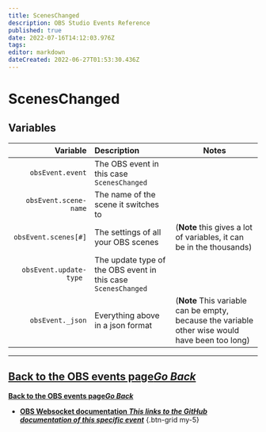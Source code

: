 ```yaml
---
title: ScenesChanged
description: OBS Studio Events Reference
published: true
date: 2022-07-16T14:12:03.976Z
tags: 
editor: markdown
dateCreated: 2022-06-27T01:53:30.436Z
---
```


# ScenesChanged

## Variables

| Variable | Description | Notes |
|---------:|:------------|-------|
| `obsEvent.event` | The OBS event in this case `ScenesChanged`
| `obsEvent.scene-name` | The name of the scene it switches to
| `obsEvent.scenes[#]` | The settings of all your OBS scenes | (**Note** this gives a lot of variables, it can be in the thousands)
| `obsEvent.update-type	` | The update type of the OBS event in this case `ScenesChanged`
| `obsEvent._json` | Everything above in a json format | (**Note** This variable can be empty, because the variable other wise would have been too long)

---

 [<i class="mdi mdi-chevron-left"></i>**Back to the OBS events page*Go Back***](/en/Broadcasters/OBS/Events)
---

 [<i class="mdi mdi-chevron-left"></i>**Back to the OBS events page*Go Back***](/en/Broadcasters/OBS/Events)
- [<i class="mdi mdi-github"></i> **OBS Websocket documentation *This links to the GitHub documentation of this specific event***](https://github.com/obsproject/obs-websocket/blob/4.x-current/docs/generated/protocol.md#sceneschanged)
{.btn-grid my-5}
